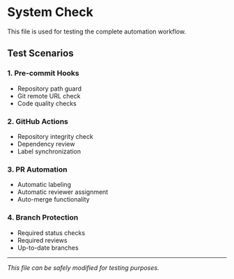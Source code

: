 # System Check

This file is used for testing the complete automation workflow.

## Test Scenarios

### 1. Pre-commit Hooks
- Repository path guard
- Git remote URL check
- Code quality checks

### 2. GitHub Actions
- Repository integrity check
- Dependency review
- Label synchronization

### 3. PR Automation
- Automatic labeling
- Automatic reviewer assignment
- Auto-merge functionality

### 4. Branch Protection
- Required status checks
- Required reviews
- Up-to-date branches

---

*This file can be safely modified for testing purposes.*
